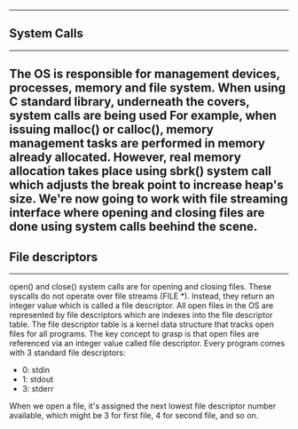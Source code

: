 ---------------
## System Calls
---------------
The OS is responsible for management devices, processes, memory and file system.
When using C standard library, underneath the covers, system calls are being used
For example, when issuing malloc() or calloc(), memory management tasks are performed in memory already allocated.
However, real memory allocation takes place using sbrk() system call which adjusts the break point to increase heap's size.
We're now going to work with file streaming interface where opening and closing files are done using system calls beehind the scene.
----------------
## File descriptors
----------------
open() and close() system calls are for opening and closing files.
These syscalls do not operate over file streams (FILE *).
Instead, they return an integer value which is called a file descriptor.
All open files in the OS are represented by file descriptors which are indexes into the file descriptor table.
The file descriptor table is a kernel data structure that tracks open files for all programs.
The key concept to grasp is that open files are referenced via an integer value called file descriptor.
Every program comes with 3 standard file descriptors:
- 0: stdin
- 1: stdout
- 3: stderr

When we open a file, it's assigned the next lowest file descriptor number available, which might be 3 for first file, 4 for second file, and so on.
